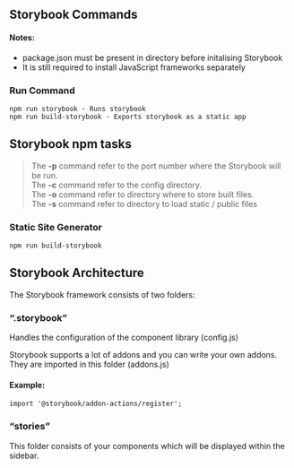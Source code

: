 ## Storybook Commands

#### Notes:
- package.json must be present in directory before initalising Storybook
- It is still required to install JavaScript frameworks separately

### Run Command
```
npm run storybook - Runs storybook
npm run build-storybook - Exports storybook as a static app
```

## Storybook npm tasks
> The **-p** command refer to the port number where the Storybook will be run.  
> The **-c** command refer to the config directory.  
> The **-o** command refer to directory where to store built files.  
> The **-s** command refer to directory to load static / public files

### Static Site Generator
```
npm run build-storybook
```


## Storybook Architecture

The Storybook framework consists of two folders:


### “.storybook”
Handles the configuration of the component library (config.js)

Storybook supports a lot of addons and you can write your own addons. They are imported in this folder (addons.js)


#### Example:
``` 
import '@storybook/addon-actions/register';
```

### “stories”
This folder consists of your components which will be displayed within the sidebar.